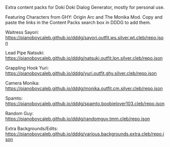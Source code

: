 Extra content packs for Doki Doki Dialog Generator, mostly for personal use. 

Featuring Characters from GHY: Origin Arc and The Monika Mod. Copy and paste the links in the Content Packs search box in DDDG to add them.

Waitress Sayori: https://pianoboycaleb.github.io/dddg/sayori.outfit.ws.silver.wt.cleb/repo.json

Lead Pipe Natsuki: https://pianoboycaleb.github.io/dddg/natsuki.outfit.lpn.silver.cleb/repo.json

Grappling Hook Yuri: https://pianoboycaleb.github.io/dddg/yuri.outfit.ghy.silver.cleb/repo.json

Camera Monika: https://pianoboycaleb.github.io/dddg/monika.outfit.cm.silver.cleb/repo.json

Spamto: https://pianoboycaleb.github.io/dddg/spamto.boobielover103.cleb/repo.json

Random Guy: https://pianoboycaleb.github.io/dddg/randomguy.tmm.cleb/repo.json

Extra Backgrounds/Edits: https://pianoboycaleb.github.io/dddg/various.backgrounds.extra.cleb/repo.json